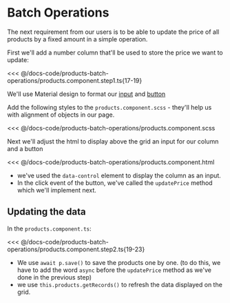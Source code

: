# Batch Operations

The next requirement from our users is to be able to update the price of all products by a fixed amount in a simple operation.

First we'll add a number column that'll be used to store the price we want to update:

<<< @/docs-code/products-batch-operations/products.component.step1.ts{17-19}

We'll use Material design to format our [input](https://material.angular.io/components/input/overview) and [button](https://material.angular.io/components/button/overview)

Add the following styles to the `products.component.scss` - they'll help us with alignment of objects in our page.

<<< @/docs-code/products-batch-operations/products.component.scss

Next we'll adjust the html to display above the grid an input for our column and a button

<<< @/docs-code/products-batch-operations/products.component.html

* we've used the `data-control` element to display the column as an input.
* In the click event of the button, we've called the `updatePrice` method which we'll implement next.
 
## Updating the data
In the `products.component.ts`:

<<< @/docs-code/products-batch-operations/products.component.step2.ts{19-23}

* We use `await p.save()` to save the products one by one. (to do this, we have to add the word `async` before the `updatePrice` method as we've done in the previous step)
* we use `this.products.getRecords()` to refresh the data displayed on the grid.

